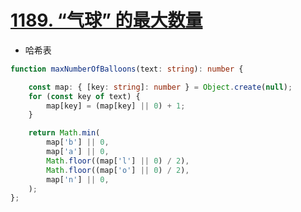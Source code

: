 
# [1189. “气球” 的最大数量](https://leetcode-cn.com/problems/maximum-number-of-balloons/)

- 哈希表

```ts
function maxNumberOfBalloons(text: string): number {

    const map: { [key: string]: number } = Object.create(null);
    for (const key of text) {
        map[key] = (map[key] || 0) + 1;
    }

    return Math.min(
        map['b'] || 0,
        map['a'] || 0,
        Math.floor((map['l'] || 0) / 2),
        Math.floor((map['o'] || 0) / 2),
        map['n'] || 0,
    );
};
```
